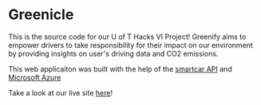 # Greenicle

This is the source code for our U of T Hacks VI Project!
Greenify aims to empower drivers to take responsibility for their impact on our environment by providing insights on user's driving data and CO2 emissions.

This web applicaiton was built with the help of the [smartcar API](https://www.smartcar.com/) and [Microsoft Azure](https://azure.microsoft.com/en-ca/)

Take a look at our live site [here](/)!

